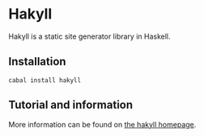 # Hakyll

Hakyll is a static site generator library in Haskell.

## Installation

    cabal install hakyll

## Tutorial and information

More information can be found on
[the hakyll homepage](http://jaspervdj.be/hakyll).
